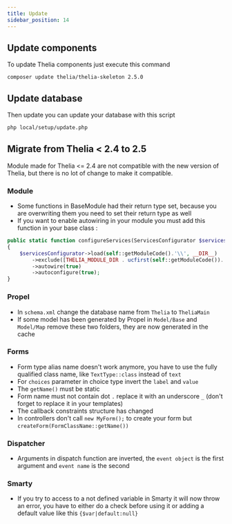 ```yaml
---
title: Update
sidebar_position: 14
---
```


## Update components
To update Thelia components just execute this command

```
composer update thelia/thelia-skeleton 2.5.0
```

## Update database
Then update you can update your database with this script

```bash
php local/setup/update.php
```

## Migrate from Thelia < 2.4 to 2.5
Module made for Thelia <= 2.4 are not compatible with the new version of Thelia, but there is no lot of change to make it compatible.

### Module
- Some functions in BaseModule had their return type set, because you are overwriting them you need to set their return type as well
- If you want to enable autowiring in your module you must add this function in your base class :
```php
public static function configureServices(ServicesConfigurator $servicesConfigurator): void
{
    $servicesConfigurator->load(self::getModuleCode().'\\', __DIR__)
        ->exclude([THELIA_MODULE_DIR . ucfirst(self::getModuleCode()). "/I18n/*"])
        ->autowire(true)
        ->autoconfigure(true);
}
```

### Propel
- In `schema.xml` change the database name from `Thelia` to `TheliaMain`
- If some model has been generated by Propel in `Model/Base` and `Model/Map` remove these two folders, they are now generated in the cache

### Forms
- Form type alias name doesn't work anymore, you have to use the fully qualified class name, like `TextType::class` instead of `text`
- For `choices` parameter in choice type invert the `label` and `value`
- The `getName()` must be static
- Form name must not contain dot `.` replace it with an underscore `_` (don't forget to replace it in your templates)
- The callback constraints structure has changed
- In controllers don't call `new MyForm();` to create your form but `createForm(FormClassName::getName())`

### Dispatcher
- Arguments in dispatch function are inverted, the `event object` is the first argument and `event name` is the second

### Smarty
- If you try to access to a not defined variable in Smarty it will now throw an error, you have to either do a check before using it or adding a default value like this ` {$var|default:null} `

